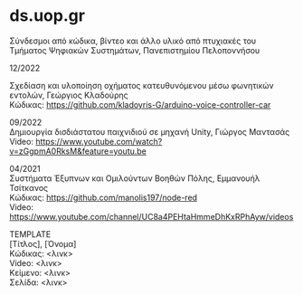 # ds.uop.gr


Σύνδεσμοι από κώδικα, βίντεο και άλλο υλικό από πτυχιακές του Τμήματος Ψηφιακών Συστημάτων, Πανεπιστημίου Πελοποννήσου

12/2022 <br>

Σχεδίαση και υλοποίηση οχήματος κατευθυνόμενου μέσω φωνητικών εντολών, Γεώργιος Κλαδούρης <br>
Κώδικας: https://github.com/kladoyris-G/arduino-voice-controller-car

09/2022 <br>
Δημιουργία δισδιάστατου παιχνιδιού σε μηχανή Unity, Γιώργος Μαντασάς <br>
Video: https://www.youtube.com/watch?v=zGgpmA0RksM&feature=youtu.be

04/2021 <br>
Συστήματα Έξυπνων και Ομιλούντων Βοηθών Πόλης, Εμμανουήλ Τσίτκανος <br>
Κώδικας: https://github.com/manolis197/node-red <br>
Video: https://www.youtube.com/channel/UC8a4PEHtaHmmeDhKxRPhAyw/videos <br>

TEMPLATE <br>
[Τίτλος], [Όνομα] <br>
Κώδικας: <λινκ> <br>
Video: <λινκ> <br>
Κείμενο: <λινκ> <br>
Σελίδα: <λινκ> <br>
